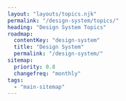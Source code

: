 ```yaml
---
layout: "layouts/topics.njk"
permalink: "/design-system/topics/"
heading: "Design System Topics"
roadmap:
  contentKey: "design-system"
  title: "Design System"
  permalink: "/design-system/"
sitemap:
  priority: 0.8
  changefreq: "monthly"
tags:
  - "main-sitemap"
---
```


